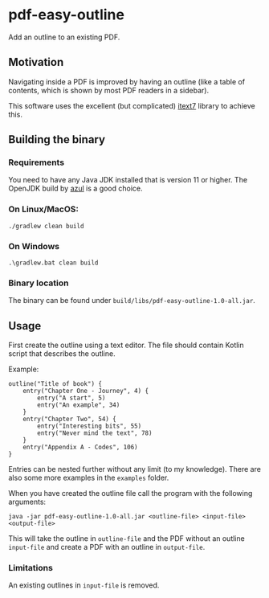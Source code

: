 # pdf-easy-outline

Add an outline to an existing PDF.

## Motivation

Navigating inside a PDF is improved by having an outline (like a table of contents, which is shown
by most PDF readers in a sidebar).

This software uses the excellent (but complicated) [itext7](https://github.com/itext/itext7) library
to achieve this.

## Building the binary

### Requirements

You need to have any Java JDK installed that is version 11 or higher.
The OpenJDK build by [azul](https://www.azul.com/downloads/?package=jdk#download-openjdk) is a good choice.

### On Linux/MacOS:

```
./gradlew clean build
```

### On Windows

```
.\gradlew.bat clean build
```

### Binary location

The binary can be found under `build/libs/pdf-easy-outline-1.0-all.jar`.

## Usage

First create the outline using a text editor. The file should contain Kotlin script
that describes the outline. 

Example:
```
outline("Title of book") {
    entry("Chapter One - Journey", 4) {
        entry("A start", 5)
        entry("An example", 34)
    }
    entry("Chapter Two", 54) {
        entry("Interesting bits", 55)
        entry("Never mind the text", 78)
    }
    entry("Appendix A - Codes", 106)
}
```

Entries can be nested further without any limit (to my knowledge). There are also some more examples
in the `examples` folder.

When you have created the outline file call the program with the following arguments:

```
java -jar pdf-easy-outline-1.0-all.jar <outline-file> <input-file> <output-file>
```

This will take the outline in `outline-file` and the PDF without an outline `input-file` and create a
PDF with an outline in `output-file`.

### Limitations

An existing outlines in `input-file` is removed.
